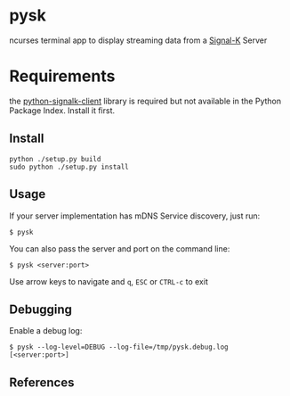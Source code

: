 # pysk

ncurses terminal app to display streaming data from a [Signal-K][1] Server

# Requirements

the [python-signalk-client][r-1] library is required but not available in
the Python Package Index. Install it first.

## Install

    python ./setup.py build
    sudo python ./setup.py install

## Usage

If your server implementation has mDNS Service discovery, just run:

    $ pysk

You can also pass the server and port on the command line:

    $ pysk <server:port>

Use arrow keys to navigate and `q`, `ESC` or `CTRL-c` to exit

## Debugging

Enable a debug log:

    $ pysk --log-level=DEBUG --log-file=/tmp/pysk.debug.log [<server:port>]

## References

[1]: http://signalk.org
[r-1]: https://github.com/ph1l/python-signalk-client
